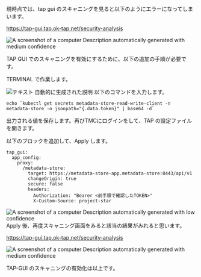 

現時点では、tap gui
のスキャニングを見ると以下のようにエラーになってしまいます。

<https://tap-gui.tap.ok-tap.net/security-analysis>

![A screenshot of a computer Description automatically generated with
medium confidence](../media/image9.png)

TAP GUI でのスキャニングを有効にするために、以下の追加の手順が必要です。

TERMINAL で作業します。

![テキスト
自動的に生成された説明](../media/image2.png)
以下のコマンドを入力します。

```execute
echo `kubectl get secrets metadata-store-read-write-client -n metadata-store -o jsonpath="{.data.token}" | base64 -d`
```

出力される値を保存します。再びTMCにログインをして、TAP
の設定ファイルを開きます。

以下のブロックを追加して、Apply します。

```
tap_gui:
  app_config:
    proxy:
      /metadata-store:
        target: https://metadata-store-app.metadata-store:8443/api/v1
        changeOrigin: true
        secure: false
        headers:
          Authorization: "Bearer <前手順で確認したTOKEN>"
          X-Custom-Source: project-star
```


![A screenshot of a computer Description automatically generated with
low confidence](../media/image10.png)
Apply 後、再度スキャニング画面をみると該当の結果がみれると思います。

<https://tap-gui.tap.ok-tap.net/security-analysis>

![A screenshot of a computer Description automatically generated with
medium confidence](../media/image11.png)

TAP-GUI のスキャニングの有効化は以上です。
